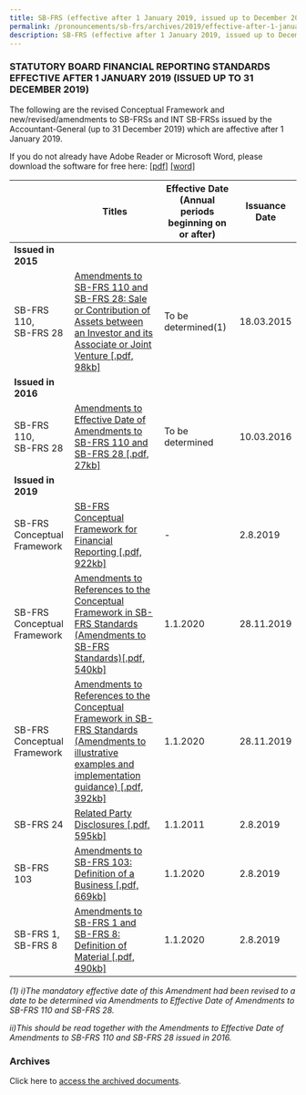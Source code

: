 ```yaml
---
title: SB-FRS (effective after 1 January 2019, issued up to December 2019)
permalink: /pronouncements/sb-frs/archives/2019/effective-after-1-january-2019-issued-up-to-december-2019/
description: SB-FRS (effective after 1 January 2019, issued up to December 2019)
---
```

### STATUTORY BOARD FINANCIAL REPORTING STANDARDS EFFECTIVE AFTER 1 JANUARY 2019 (ISSUED UP TO 31 DECEMBER 2019)

The following are the revised Conceptual Framework and new/revised/amendments to SB-FRSs and INT SB-FRSs issued by the Accountant-General (up to 31 December 2019) which are affective after 1 January 2019.

If you do not already have Adobe Reader or Microsoft Word, please download the software for free here: [\[pdf\]](http://www.adobe.com/products/acrobat/readstep2.html) [\[word\]](http://www.microsoft.com/downloads/details.aspx?FamilyID=95e24c87-8732-48d5-8689-ab826e7b8fdf&DisplayLang=en)



|  | Titles | Effective Date (Annual periods beginning on or after) | Issuance Date |
| -------- | -------- | -------- | -------- |
| **Issued in 2015** |  |  |  |
| SB-FRS 110,<br>SB-FRS 28 | [Amendments to SB-FRS 110 and SB-FRS 28: Sale or Contribution of Assets between an Investor and its Associate or Joint Venture [.pdf, 98kb]](/files/Docs/Default%20Source/Sb%20Frs/Aft%201%20Jan%202019%20to%20Dec%202019/Titles/amendments_to_sb-frs_110_and_sb-frs_28.pdf) | To be determined(1) | 18.03.2015 |
| **Issued in 2016** |  |  |  |
| SB-FRS 110,<br>SB-FRS 28 | [Amendments to Effective Date of Amendments to SB-FRS 110 and SB-FRS 28 [.pdf, 27kb]](/files/Docs/Default%20Source/Sb%20Frs/Aft%201%20Jan%202019%20to%20Dec%202019/Titles/amendments_to_effective_date_of_amendments_to_sb-frs_110_and_sb-frs_28.pdf) | To be determined | 10.03.2016 |
| **Issued in 2019** |  |  |  |
| SB-FRS Conceptual Framework | [SB-FRS Conceptual Framework for Financial Reporting [.pdf, 922kb]](/files/Docs/Default%20Source/Sb%20Frs/Aft%201%20Jan%202019%20to%20Dec%202019/sb-frs-conceptual-framework-for-financial-reporting.pdf) | - | 2.8.2019 |
| SB-FRS Conceptual Framework | [Amendments to References to the Conceptual Framework in SB-FRS Standards (Amendments to SB-FRS Standards)[.pdf, 540kb] ](/files/Docs/Default%20Source/Sb%20Frs/Aft%201%20Jan%202019%20to%20Dec%202019/amendments-to-references-to-the-conceptual-framework-in-sb-frs-standards.pdf) | 1.1.2020 | 28.11.2019 |
| SB-FRS Conceptual Framework | [Amendments to References to the Conceptual Framework in SB-FRS Standards (Amendments to illustrative examples and implementation guidance) [.pdf, 392kb] ](/files/Docs/Default%20Source/Sb%20Frs/Aft%201%20Jan%202019%20to%20Dec%202019/amendments-to-references-to-the-conceptual-framework-in-sb-frs-standards_ie-ig.pdf) | 1.1.2020 | 28.11.2019 |
| SB-FRS 24 | [Related Party Disclosures [.pdf, 595kb]](/files/Docs/Default%20Source/Sb%20Frs/Aft%201%20Jan%202019%20to%20Dec%202019/sb-frs-24-related-party-disclosures.pdf) | 1.1.2011 | 2.8.2019 |
| SB-FRS 103 | [Amendments to SB-FRS 103: Definition of a Business [.pdf, 669kb] ](/files/Docs/Default%20Source/Sb%20Frs/Aft%201%20Jan%202019%20to%20Dec%202019/amendments-to-sb-frs-103_definition-of-a-business.pdf) | 1.1.2020 | 2.8.2019 |
| SB-FRS 1,<br>SB-FRS 8 | [Amendments to SB-FRS 1 and SB-FRS 8: Definition of Material [.pdf, 490kb]](/files/Docs/Default%20Source/Sb%20Frs/Aft%201%20Jan%202019%20to%20Dec%202019/amendments-to-sb-frs-1-and-sb-frs-8_definition-of-material.pdf) | 1.1.2020 | 2.8.2019 |



*(1) i)The mandatory effective date of this Amendment had been revised to a date to be determined via Amendments to Effective Date of Amendments to SB-FRS 110 and SB-FRS 28.*

*ii)This should be read together with the Amendments to Effective Date of Amendments to SB-FRS 110 and SB-FRS 28 issued in 2016.*

### Archives 

Click here to [access the archived documents](/pronouncements/sb-frs/archives/).